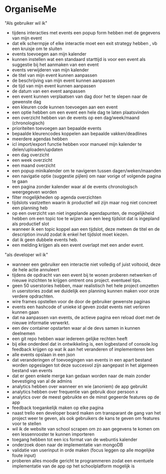 # OrganiseMe

"Als gebruiker wil ik"

- tijdens interacties met events een popup form hebben met de gegevens van mijn event
- dat elk schermpje of elke interactie moet een exit strategy hebben , vb een kruisje om te sluiten
- events toevoegen aan mijn kalender
- kunnen instellen wat een standaard starttijd is voor een event als suggestie bij het aanmaken van een event
- events verwijderen van mijn kalender
- de titel van mijn event kunnen aanpassen
- de beschrijving van mijn event kunnen aanpassen
- de tijd van mijn event kunnen aanpassen
- de datum van een event aanpassen
- een event kunnen verplaatsen van dag door het te slepen naar de gewenste dag
- een kleuren code kunnen toevoegen aan een event
- een optie hebben om een event een hele dag te laten plaatsvinden
- een overzicht hebben van de events op een dag/week/maand (chronologisch)
- prioriteiten toevoegen aan bepaalde events
- bepaalde kleurencodes koppelen aan bepaalde vakken/deadlines
- meerdere agendas hebben
- icl import/export functie hebben voor manueel mijn kalender te delen/uploaden/updaten
- een dag overzicht
- een week overzicht
- een maand overzicht
- een popup minikalender om te navigeren tussen dagen/weken/maanden
- een navigatie optie (suggestie pijlen) om naar vorige of volgende pagina te gaan
- een pagina zonder kalender waar al de events chronologisch weergegeven worden
- filter mogelijkheden op agenda overzichten
- tijdslots vastzetten waarin ik productief wil zijn maar nog niet concreet een planning heb
- op een overzicht van niet ingeplande agendapunten,
  de mogelijkheid hebben om een topic toe te wijzen aan een leeg tijdslot dat is ingepland als productief slot
- wanneer ik een topic koppel aan een tijdslot, deze meteen de titel en de description invuld zodat ik enkel het tijdslot moet kiezen.
- dat ik geen dubbele events heb.
- een melding krijgen als een event overlapt met een ander event.

"als developer wil ik"

- wanneer een gebruiker een interactie niet volledig of juist voltooid, deze de hele actie annuleert
- tijdens de opdracht van een event bij te wonen proberen netwerken of nieuwe inzichten te krijgen omtrent ons project. eventueel tips.
- geen 50 userstories hebben, maar realistisch het hele project omzetten in userstories zodat we duidelijk een planning kunnen maken voor onze verdere
  opdrachten.
- wire frames opstellen voor de door de gebruiker gewenste paginas
- events een hashcode of unieke id geven zodat events niet verloren kunnen gaan
- dat na aanpassen van events, de actieve pagina een reload doet met de nieuwe informatie verwerkt.
- een dev container opstarten waar al de devs samen in kunnen deelnemen
- een git repo hebben waar iedereen gelijke rechten heeft
- bij elke onderdeel dat in ontwikkeling is, een logbestand of console.log feedback krijgen op wat ik aan het veranderen of implementeren ben
- alle events opslaan in een json
- dat veranderingen of toevoegingen van events in een apart bestand worden opgeslagen tot deze succesvol zijn aangepast in het algemeen bestand van events
- dat er geen enkele merge kan gedaan worden naar de main zonder bevestiging van al de admins
- analytics hebben over wanneer en wie (anoniem) de app gebruikt
- analytics hebben over frequentie van gebruik door persoon x
- analytics over de meest gebruikte en de minst gegeerde features op de app
- feedback toegankelijk maken op elke pagina
- naast trello een developer board maken om transparant de gang van het project weer te geven,
  als ook gebruikers de kans te geven om features voor te stellen
- wil ik de website van school scrapen om zo aan gegevens te komen om een lessenrooster te kunnen importeren
- toegang hebben tot een ics format van de webuntis kalender
- onderzoek doen naar de implementatie van mongoDB
- validatie van userinput in orde maken (focus leggen op alle mogelijke foute input)
- proberen alles moodle gericht te programmeren zodat een eventuele implementatie van de app op het schoolplatform mogelijk is
